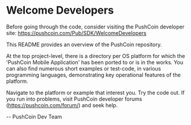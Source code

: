 Welcome Developers
==================

Before going through the code, consider visiting the PushCoin developer 
site: https://pushcoin.com/Pub/SDK/WelcomeDevelopers

This README provides an overview of the PushCoin repository. 

At the top project-level, there is a directory per OS platform for which
the 'PushCoin Mobile Application' has been ported to or is in the works.
You can also find numerous short examples or test-code, in various
programming languages, demonstrating key operational features of the 
platform.

Navigate to the platform or example that interest you. Try the code out. 
If you run into problems, visit PushCoin developer forums 
(https://pushcoin.com/forum/) and seek help. 

 -- PushCoin Dev Team
